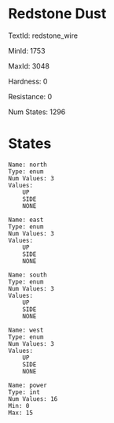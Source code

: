 # Redstone Dust

TextId: redstone_wire

MinId: 1753

MaxId: 3048

Hardness: 0

Resistance: 0


Num States: 1296

# States
```
Name: north
Type: enum
Num Values: 3
Values:
    UP
    SIDE
    NONE

Name: east
Type: enum
Num Values: 3
Values:
    UP
    SIDE
    NONE

Name: south
Type: enum
Num Values: 3
Values:
    UP
    SIDE
    NONE

Name: west
Type: enum
Num Values: 3
Values:
    UP
    SIDE
    NONE

Name: power
Type: int
Num Values: 16
Min: 0
Max: 15
```